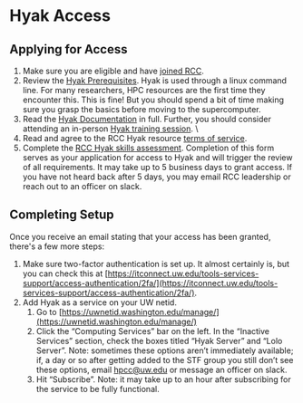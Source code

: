 # Hyak Access

## Applying for Access 
1. Make sure you are eligible and have [joined RCC](index.md#joining-rcc). 
2. Review the [Hyak Prerequisites](prerequisites.md). Hyak is used through a linux command line. For many researchers, HPC resources are the first time they encounter this. This is fine! But you should spend a bit of time making sure you grasp the basics before moving to the supercomputer.
3. Read the [Hyak Documentation](https://hyak.uw.edu/docs) in full. Further, you should consider attending an in-person [Hyak training session](events.md#hyak-trainings).    \
4. Read and agree to the RCC Hyak resource [terms of service](hyak_TOS.md).
5. Complete the [RCC Hyak skills assessment](https://forms.office.com/r/h7Ecdpfh2z). Completion of this form serves as your application for access to Hyak and will trigger the review of all requirements. It may take up to 5 business days to grant access. If you have not heard back after 5 days, you may email RCC leadership or reach out to an officer on slack. 

## Completing Setup

Once you receive an email stating that your access has been granted, there's a few more steps:

1. Make sure two-factor authentication is set up. It almost certainly is, but you can check this at [https://itconnect.uw.edu/tools-services-support/access-authentication/2fa/](https://itconnect.uw.edu/tools-services-support/access-authentication/2fa/).
2. Add Hyak as a service on your UW netid.
    1. Go to [https://uwnetid.washington.edu/manage/](https://uwnetid.washington.edu/manage/)
    2. Click the “Computing Services” bar on the left. In the “Inactive Services” section, check the boxes titled “Hyak Server” and “Lolo Server”. Note: sometimes these options aren’t immediately available; if, a day or so after getting added to the STF group you still don’t see these options, email hpcc@uw.edu or message an officer on slack. 
    3. Hit “Subscribe”. Note: it may take up to an hour after subscribing for the service to be fully functional.
